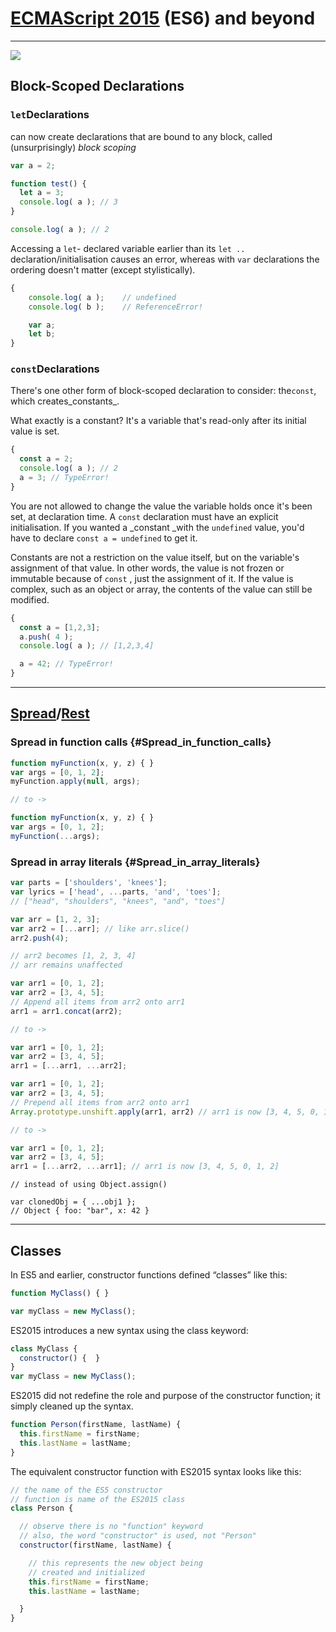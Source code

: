 # [ECMAScript 2015](http://www.ecma-international.org/ecma-262/6.0/) \(ES6\) and beyond

---

![](https://3.bp.blogspot.com/-HVJ8K4-fLT8/VyMo2yICM9I/AAAAAAAABKw/uhbcz1Br3-cMCrt4XamQjsmuEyD9pBYtgCLcB/s1600/shippedESFeatures.png)

## Block-Scoped Declarations

### `let`Declarations

can now create declarations that are bound to any block, called \(unsurprisingly\) _block scoping_

```js
var a = 2;

function test() {
  let a = 3;
  console.log( a ); // 3
}

console.log( a ); // 2
```

Accessing a `let`- declared variable earlier than its `let ..` declaration/initialisation causes an error, whereas with `var` declarations the ordering doesn't matter \(except stylistically\).

```js
{
    console.log( a );    // undefined
    console.log( b );    // ReferenceError!

    var a;
    let b;
}
```

### `const`Declarations

There's one other form of block-scoped declaration to consider: the`const`, which creates_constants_.

What exactly is a constant? It's a variable that's read-only after its initial value is set.

```js
{
  const a = 2;
  console.log( a ); // 2
  a = 3; // TypeError!
}
```

You are not allowed to change the value the variable holds once it's been set, at declaration time. A `const` declaration must have an explicit initialisation. If you wanted a \_constant \_with the `undefined` value, you'd have to declare `const a = undefined` to get it.

Constants are not a restriction on the value itself, but on the variable's assignment of that value. In other words, the value is not frozen or immutable because of `const` , just the assignment of it. If the value is complex, such as an object or array, the contents of the value can still be modified.

```js
{
  const a = [1,2,3];
  a.push( 4 );
  console.log( a ); // [1,2,3,4]

  a = 42; // TypeError!
}
```

---

## [Spread](https://developer.mozilla.org/en-US/docs/Web/JavaScript/Reference/Operators/Spread_operator)/[Rest](https://developer.mozilla.org/en-US/docs/Web/JavaScript/Reference/Functions/rest_parameters)

### Spread in function calls {#Spread_in_function_calls}

```js
function myFunction(x, y, z) { }
var args = [0, 1, 2];
myFunction.apply(null, args);

// to ->

function myFunction(x, y, z) { }
var args = [0, 1, 2];
myFunction(...args);
```

### Spread in array literals {#Spread_in_array_literals}

```js
var parts = ['shoulders', 'knees']; 
var lyrics = ['head', ...parts, 'and', 'toes']; 
// ["head", "shoulders", "knees", "and", "toes"]
```

```js
var arr = [1, 2, 3];
var arr2 = [...arr]; // like arr.slice()
arr2.push(4); 

// arr2 becomes [1, 2, 3, 4]
// arr remains unaffected
```

```js
var arr1 = [0, 1, 2];
var arr2 = [3, 4, 5];
// Append all items from arr2 onto arr1
arr1 = arr1.concat(arr2);

// to ->

var arr1 = [0, 1, 2];
var arr2 = [3, 4, 5];
arr1 = [...arr1, ...arr2];
```

```js
var arr1 = [0, 1, 2];
var arr2 = [3, 4, 5];
// Prepend all items from arr2 onto arr1
Array.prototype.unshift.apply(arr1, arr2) // arr1 is now [3, 4, 5, 0, 1, 2]

// to ->

var arr1 = [0, 1, 2];
var arr2 = [3, 4, 5];
arr1 = [...arr2, ...arr1]; // arr1 is now [3, 4, 5, 0, 1, 2]
```

```
// instead of using Object.assign()

var clonedObj = { ...obj1 };
// Object { foo: "bar", x: 42 }
```

---

## Classes

In ES5 and earlier, constructor functions defined “classes” like this:

```js
function MyClass() { }

var myClass = new MyClass();
```

ES2015 introduces a new syntax using the class keyword:

```js
class MyClass {
  constructor() {  }
}
var myClass = new MyClass();
```

ES2015 did not redefine the role and purpose of the constructor function; it simply cleaned up the syntax.

```js
function Person(firstName, lastName) {
  this.firstName = firstName;
  this.lastName = lastName;
}
```

The equivalent constructor function with ES2015 syntax looks like this:

```js
// the name of the ES5 constructor
// function is name of the ES2015 class
class Person {

  // observe there is no "function" keyword
  // also, the word "constructor" is used, not "Person"
  constructor(firstName, lastName) {

    // this represents the new object being
    // created and initialized
    this.firstName = firstName;
    this.lastName = lastName;

  }
}
```



